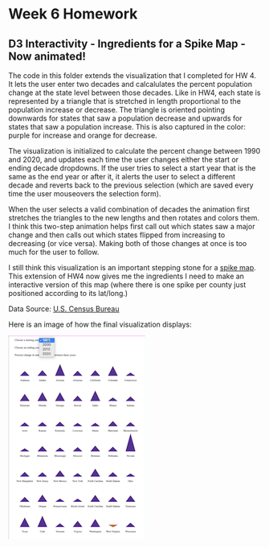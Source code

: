 
Week 6 Homework
===============

D3 Interactivity - Ingredients for a Spike Map - Now animated!
---------------------

The code in this folder extends the visualization that I completed for HW 4. It
lets the user enter two decades and calcalulates the percent population change at the
state level between those decades. Like in HW4, each state is represented by a triangle that is stretched in
length proportional to the population increase or decrease. The triangle is
oriented pointing downwards for states that saw a population decrease and
upwards for states that saw a population increase. This is also captured in the
color: purple for increase and orange for decrease.

The visualization is initialized to calculate the percent change between
1990 and 2020, and updates each time the user changes either the start or
ending decade dropdowns. If the user tries to select a start year that is the
same as the end year or after it, it alerts the user to select a different
decade and reverts back to the previous selection (which are saved every time
the user mouseovers the selection form).

When the user selects a valid combination of decades the animation first
stretches the triangles to the new lengths and then rotates and colors them. I
think this two-step animation helps first call out which states saw a major change and
then calls out which states flipped from increasing to decreasing (or vice
versa). Making both of those changes at once is too much for the user to
follow.

I still think this visualization is an important stepping
stone for a [spike map](https://blog.datawrapper.de/spikemaps/). This extension
of HW4 now gives me the ingredients I need to make an interactive version of
this map (where there is one spike per county just positioned according to its lat/long.)

Data Source: [U.S. Census Bureau](https://www.census.gov/data/tables/2020/dec/2020-apportionment-data.html)

Here is an image of how the final visualization displays:

![final_plot](animated-viz.gif "Animated visualization")

